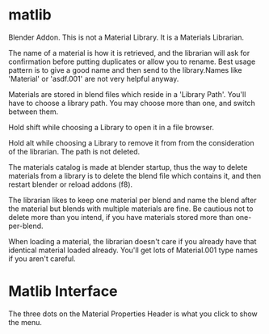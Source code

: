 matlib
===

Blender Addon. This is not a Material Library. It is a Materials Librarian.


The name of a material is how it is retrieved, and the librarian will ask for confirmation before putting duplicates or allow you to rename.  Best usage pattern is to give a good name and then send to the library.Names like 'Material' or 'asdf.001' are not very helpful anyway.


Materials are stored in blend files which reside in a 'Library Path'.  You'll have to choose a library path.  You may choose more than one, and switch between them.

Hold shift while choosing a Library to open it in a file browser.

Hold alt while choosing a Library to remove it from from the consideration of the librarian.  The path is not deleted.

The materials catalog is made at blender startup, thus the way to delete materials from a library is to delete the blend file which contains it, and then restart blender or reload addons (f8).

The librarian likes to keep one material per blend and name the blend after the material but blends with multiple materials are fine. Be cautious not to delete more than you intend, if you have materials stored more than one-per-blend.

When loading a material, the librarian doesn't care if you already have that identical material loaded already.  You'll get lots of Material.001 type names if you aren't careful.


Matlib Interface
===

The three dots on the Material Properties Header is what you click to show the menu.

